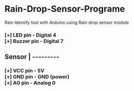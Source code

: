 # Rain-Drop-Sensor-Programe
Rain Identify tool with Arduino using Rain drop sensor module
<br>

<h3>
[+] LED pin - Digital 4 <br>
[+] Buzzer pin - Digital 7 <br>
</h3> 
<h2>
Sensor    |                             
---------
  </h2>
  <h3>
[+] VCC pin - 5V<br>                       
[+] GND pin - GND (power)<br>                  
[+] A0 pin - Analog 0        <br>             
</h3>
